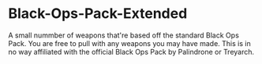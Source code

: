 # Black-Ops-Pack-Extended
A small nummber of weapons that're based off the standard Black Ops Pack.
You are free to pull with any weapons you may have made.
This is in no way affiliated with the official Black Ops Pack by Palindrone or Treyarch.
